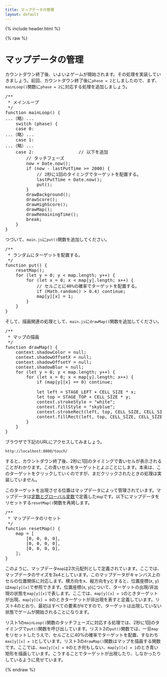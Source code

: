 ```yaml
---
title: マップデータの管理
layout: default
---
```


{% include header.html %}

{% raw %}

# マップデータの管理

カウントダウン終了後、いよいよゲームが開始されます。その処理を実装していきましょう。前回、カウントダウン終了後に`phase = 2`としましたので、まず、`mainLoop()`関数に`phase = 2`に対応する処理を追加しましょう。

<pre class="lang:js mark:11-33 decode:true " title="リスト1: static/js/main.js" >
/**
 * メインループ
 */
function mainLoop() {
...（略）...
    switch (phase) {
    case 0:
...（略）...
    case 1:
...（略）...
    case 2:                 // 以下を追加
        // タッチフェーズ
        now = Date.now();
        if (now - lastPutTime >= 2000) {
            // 2秒に1回のタイミングでターゲットを配置する。
            lastPutTime = Date.now();
            put();
        }
        drawBackground();
        drawScore();
        drawHighScore();
        drawMap();
        drawRemainingTime();
        break;
    }
}
</pre>

つづいて、`main.js`に`put()`関数を追加してください。

<pre class="lang:js decode:true " title="リスト2: static/js/main.js" >
/**
 * ランダムにターゲットを配置する。
 */
function put() {
    resetMap();
    for (let y = 0; y < map.length; y++) {
        for (let x = 0; x < map[y].length; x++) {
            // セルごとに40%の確率でターゲットを配置する。
            if (Math.random() > 0.4) continue;
            map[y][x] = 1;
        }
    }
}
</pre>

そして、描画関連の処理として、`main.js`に`drawMap()`関数を追加してください。

<pre class="lang:js decode:true " title="リスト3: static/js/main.js" >
/**
 * マップの描画
 */
function drawMap() {
    context.shadowColor = null;
    context.shadowOffsetX = null;
    context.shadowOffsetY = null;
    context.shadowBlur = null;
    for (let y = 0; y < map.length; y++) {
        for (let x = 0; x < map[y].length; x++) {
            if (map[y][x] == 0) continue;

            let left = STAGE_LEFT + CELL_SIZE * x;
            let top = STAGE_TOP + CELL_SIZE * y;
            context.strokeStyle = "white";
            context.fillStyle = "skyblue";
            context.strokeRect(left, top, CELL_SIZE, CELL_SIZE);
            context.fillRect(left, top, CELL_SIZE, CELL_SIZE);
        }
    }
}
</pre>

ブラウザで下記のURLにアクセスしてみましょう。

`http://localhost:8000/touch/`

すると、カウントダウン終了後、2秒に1回のタイミングで青いセルが表示されることがわかります。この青いセルをターゲットとよぶことにします。本来は、このターゲットをクリックしていくのですが、まだクリックされたときの処理は実装していません。

このターゲットを出現させる位置はマップデータによって管理されています。マップデータは<a href="../webgame12">定数とグローバル変数</a>で定義した`map`です。以下にマップデータをリセットする`resetMap()`関数を再掲します。

<pre class="lang:js decode:true " title="リスト4: static/js/main.js" >
/**
 * マップデータのリセット
 */
function resetMap() {
    map = [
        [0, 0, 0, 0],
        [0, 0, 0, 0],
        [0, 0, 0, 0],
    ];
}
</pre>

このように、マップデータ`map`は2次元配列として定義されています。ここでは、マップデータのサイズを3x4としています。このマップデータがキャンバス上のセルの位置関係に対応します。横方向をx、縦方向をyとすると、位置座標(x, y)は`map[y][x]`で参照できます。位置座標(x, y)について、ターゲットの出現/非出現の状態を`map[y][x]`で表します。ここでは、`map[y][x] = 1`のときターゲットが出現、`map[y][x] = 0`のときターゲットが非出現を表すと定義しています。リスト4のとおり、最初はすべての要素が`0`ですので、ターゲットは出現していない状態でゲームが開始されることになります。

リスト1の`mainLoop()`関数のタッチフェーズに対応する処理では、2秒に1回のタイミングで`put()`関数を呼び出しています。リスト2の`put()`関数では、一旦`map`をリセットしたうえで、セルごとに40%の確率でターゲットを配置、すなわち`max[y][x] = 1`としています。リスト3の`drawMap()`関数はマップを描画する関数です。ここでは、`max[y][x] = 0`のとき何もしない、`map[y][x] = 1`のとき青い矩形を描画しています。こうすることでターゲットが出現したり、しなかったりしているように見せています。

{% endraw %}
